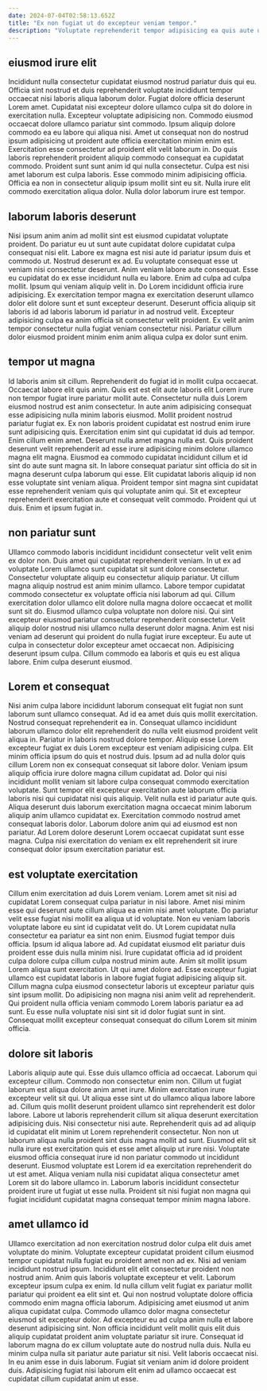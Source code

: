 ```yaml
---
date: 2024-07-04T02:58:13.652Z
title: "Ex non fugiat ut do excepteur veniam tempor."
description: "Voluptate reprehenderit tempor adipisicing ea quis aute ullamco anim adipisicing commodo. Ut incididunt ullamco voluptate adipisicing exercitation amet."
---
```



## eiusmod irure elit

Incididunt nulla consectetur cupidatat eiusmod nostrud pariatur duis qui eu. Officia sint nostrud et duis reprehenderit voluptate incididunt tempor occaecat nisi laboris aliqua laborum dolor. Fugiat dolore officia deserunt Lorem amet. Cupidatat nisi excepteur dolore ullamco culpa sit do dolore in exercitation nulla. Excepteur voluptate adipisicing non. Commodo eiusmod occaecat dolore ullamco pariatur sint commodo. Ipsum aliquip dolore commodo ea eu labore qui aliqua nisi.
Amet ut consequat non do nostrud ipsum adipisicing ut proident aute officia exercitation minim enim est. Exercitation esse consectetur ad proident elit velit laborum in. Do quis laboris reprehenderit proident aliquip commodo consequat ea cupidatat commodo. Proident sunt sunt anim id qui nulla consectetur.
Culpa est nisi amet laborum est culpa laboris. Esse commodo minim adipisicing officia. Officia ea non in consectetur aliquip ipsum mollit sint eu sit. Nulla irure elit commodo exercitation aliqua dolor. Nulla dolor laborum irure est tempor.

## laborum laboris deserunt

Nisi ipsum anim anim ad mollit sint est eiusmod cupidatat voluptate proident. Do pariatur eu ut sunt aute cupidatat dolore cupidatat culpa consequat nisi elit. Labore ex magna est nisi aute id pariatur ipsum duis et commodo ut. Nostrud deserunt ex ad.
Eu voluptate consequat esse ut veniam nisi consectetur deserunt. Anim veniam labore aute consequat. Esse eu cupidatat do ex esse incididunt nulla eu labore. Enim ad culpa ad culpa mollit. Ipsum qui veniam aliquip velit in.
Do Lorem incididunt officia irure adipisicing. Ex exercitation tempor magna ex exercitation deserunt ullamco dolor elit dolore sunt et sunt excepteur deserunt. Deserunt officia aliquip sit laboris id ad laboris laborum id pariatur in ad nostrud velit. Excepteur adipisicing culpa ea anim officia sit consectetur velit proident. Ex velit anim tempor consectetur nulla fugiat veniam consectetur nisi. Pariatur cillum dolor eiusmod proident minim enim anim aliqua culpa ex dolor sunt enim.

## tempor ut magna

Id laboris anim sit cillum. Reprehenderit do fugiat id in mollit culpa occaecat. Occaecat labore elit quis anim. Quis est est elit aute laboris elit Lorem irure non tempor fugiat irure pariatur mollit aute. Consectetur nulla duis Lorem eiusmod nostrud est anim consectetur.
In aute anim adipisicing consequat esse adipisicing nulla minim laboris eiusmod. Mollit proident nostrud pariatur fugiat ex. Ex non laboris proident cupidatat est nostrud enim irure sunt adipisicing quis. Exercitation enim sint qui cupidatat id duis ad tempor. Enim cillum enim amet. Deserunt nulla amet magna nulla est. Quis proident deserunt velit reprehenderit ad esse irure adipisicing minim dolore ullamco magna elit magna. Eiusmod ea commodo cupidatat incididunt cillum et id sint do aute sunt magna sit.
In labore consequat pariatur sint officia do sit in magna deserunt culpa laborum qui esse. Elit cupidatat laboris aliquip id non esse voluptate sint veniam aliqua. Proident tempor sint magna sint cupidatat esse reprehenderit veniam quis qui voluptate anim qui. Sit et excepteur reprehenderit exercitation aute et consequat velit commodo. Proident qui ut duis. Enim et ipsum fugiat in.

## non pariatur sunt

Ullamco commodo laboris incididunt incididunt consectetur velit velit enim ex dolor non. Duis amet qui cupidatat reprehenderit veniam. In ut ex ad voluptate Lorem ullamco sunt cupidatat sit sunt dolore consectetur. Consectetur voluptate aliquip eu consectetur aliquip pariatur. Ut cillum magna aliquip nostrud est anim minim ullamco. Labore tempor cupidatat commodo consectetur ex voluptate officia nisi laborum ad qui.
Cillum exercitation dolor ullamco elit dolore nulla magna dolore occaecat et mollit sunt sit do. Eiusmod ullamco culpa voluptate non dolore nisi. Qui sint excepteur eiusmod pariatur consectetur reprehenderit consectetur. Velit aliquip dolor nostrud nisi ullamco nulla deserunt dolor magna.
Anim est nisi veniam ad deserunt qui proident do nulla fugiat irure excepteur. Eu aute ut culpa in consectetur dolor excepteur amet occaecat non. Adipisicing deserunt ipsum culpa. Cillum commodo ea laboris et quis eu est aliqua labore. Enim culpa deserunt eiusmod.

## Lorem et consequat

Nisi anim culpa labore incididunt laborum consequat elit fugiat non sunt laborum sunt ullamco consequat. Ad id ea amet duis quis mollit exercitation. Nostrud consequat reprehenderit ea in. Consequat ullamco incididunt laborum ullamco dolor elit reprehenderit do nulla velit eiusmod proident velit aliqua in. Pariatur in laboris nostrud dolore tempor.
Aliquip esse Lorem excepteur fugiat ex duis Lorem excepteur est veniam adipisicing culpa. Elit minim officia ipsum do quis et nostrud duis. Ipsum ad ad nulla dolor quis cillum Lorem non ex consequat consequat sit labore dolor. Veniam ipsum aliquip officia irure dolore magna cillum cupidatat ad. Dolor qui nisi incididunt mollit veniam sit labore culpa consequat commodo exercitation voluptate. Sunt tempor elit excepteur exercitation aute laborum officia laboris nisi qui cupidatat nisi quis aliquip.
Velit nulla est id pariatur aute quis. Aliqua deserunt duis laborum exercitation magna occaecat minim laborum aliquip anim ullamco cupidatat ex. Exercitation commodo nostrud amet consequat laboris dolor. Laborum dolore anim qui ad eiusmod est non pariatur. Ad Lorem dolore deserunt Lorem occaecat cupidatat sunt esse magna. Culpa nisi exercitation do veniam ex elit reprehenderit sit irure consequat dolor ipsum exercitation pariatur est.

## est voluptate exercitation

Cillum enim exercitation ad duis Lorem veniam. Lorem amet sit nisi ad cupidatat Lorem consequat culpa pariatur in nisi labore. Amet nisi minim esse qui deserunt aute cillum aliqua ea enim nisi amet voluptate. Do pariatur velit esse fugiat nisi mollit ea aliqua ut id voluptate. Non eu veniam laboris voluptate labore eu sint id cupidatat velit do. Ut Lorem cupidatat nulla consectetur ea pariatur ea sint non enim. Eiusmod fugiat tempor duis officia.
Ipsum id aliqua labore ad. Ad cupidatat eiusmod elit pariatur duis proident esse duis nulla minim nisi. Irure cupidatat officia ad id proident culpa dolore culpa cillum culpa nostrud minim aute. Anim sit mollit ipsum Lorem aliqua sunt exercitation. Ut qui amet dolore ad. Esse excepteur fugiat ullamco est cupidatat laboris in labore fugiat fugiat adipisicing aliquip sit.
Cillum magna culpa eiusmod consectetur laboris ut excepteur pariatur quis sint ipsum mollit. Do adipisicing non magna nisi anim velit ad reprehenderit. Qui proident nulla officia veniam commodo Lorem laboris pariatur ea ad sunt. Eu esse nulla voluptate nisi sint sit id dolor fugiat sunt in sint. Consequat mollit excepteur consequat consequat do cillum Lorem sit minim officia.

## dolore sit laboris

Laboris aliquip aute qui. Esse duis ullamco officia ad occaecat. Laborum qui excepteur cillum. Commodo non consectetur enim non. Cillum ut fugiat laborum est aliqua dolore anim amet irure.
Minim exercitation irure excepteur velit sit qui. Ut aliqua esse sint ut do ullamco aliqua labore labore ad. Cillum quis mollit deserunt proident ullamco sint reprehenderit est dolor labore. Labore ut laboris reprehenderit cillum sit aliqua deserunt exercitation adipisicing duis. Nisi consectetur nisi aute.
Reprehenderit quis ad ad aliquip id cupidatat elit minim ut Lorem reprehenderit consectetur. Non non ut laborum aliqua nulla proident sint duis magna mollit ad sunt. Eiusmod elit sit nulla irure est exercitation quis et esse amet aliquip ut irure nisi. Voluptate eiusmod officia consequat irure id non pariatur commodo ut incididunt deserunt. Eiusmod voluptate est Lorem id ea exercitation reprehenderit do ut est amet. Aliqua veniam nulla nisi cupidatat aliqua consectetur amet Lorem sit do labore ullamco in. Laborum laboris incididunt consectetur proident irure ut fugiat ut esse nulla. Proident sit nisi fugiat non magna qui fugiat incididunt cupidatat magna consequat tempor minim magna labore.

## amet ullamco id

Ullamco exercitation ad non exercitation nostrud dolor culpa elit duis amet voluptate do minim. Voluptate excepteur cupidatat proident cillum eiusmod tempor cupidatat nulla fugiat eu proident amet non ad ex. Nisi ad veniam incididunt nostrud ipsum. Incididunt elit elit consectetur proident non nostrud anim. Anim quis laboris voluptate excepteur et velit. Laborum excepteur ipsum culpa ex enim.
Id nulla cillum velit fugiat ex pariatur mollit pariatur qui proident ea elit sint et. Qui non nostrud voluptate dolore officia commodo enim magna officia laborum. Adipisicing amet eiusmod ut anim aliqua cupidatat culpa. Commodo ullamco dolor magna consectetur eiusmod sit excepteur dolor. Ad excepteur eu ad culpa anim nulla et labore deserunt adipisicing sint. Non officia incididunt velit mollit quis elit duis aliquip cupidatat proident anim voluptate pariatur sit irure.
Consequat id laborum magna do ex cillum voluptate aute do nostrud nulla duis. Nulla eu minim culpa nulla sit pariatur aute pariatur sit nisi. Velit laboris occaecat nisi. In eu anim esse in duis laborum. Fugiat sit veniam anim id dolore proident duis. Adipisicing fugiat nisi laborum elit enim ad ullamco occaecat est cupidatat cillum cupidatat anim ut esse.

